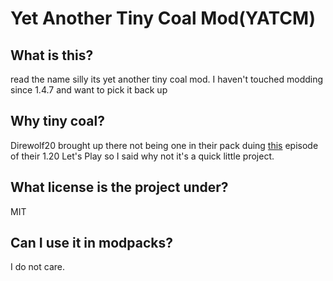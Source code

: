 # Yet Another Tiny Coal Mod(YATCM)
## What is this?
read the name silly its yet another tiny coal mod. I haven't touched modding since 1.4.7 and want to pick it back up
## Why tiny coal?
Direwolf20 brought up there not being one in their pack duing [this](https://www.youtube.com/watch?v=d7nhzNX3RHk) episode of their 1.20 Let's Play so I said why not it's a quick little project.
## What license is the project under?
MIT
## Can I use it in modpacks?
I do not care.